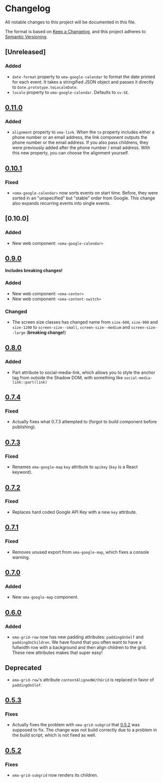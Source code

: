 # Changelog

All notable changes to this project will be documented in this file.

The format is based on [Keep a Changelog](https://keepachangelog.com/en/1.0.0/),
and this project adheres to
[Semantic Versioning](https://semver.org/spec/v2.0.0.html).

## [Unreleased]

### Added

- `date-format` property to `oma-google-calendar` to format the date printed for each event.
  It takes a stringified JSON object and passes it directly to `Date.prototype.toLocaleDate`.
- `locale` property to `oma-google-calendar`. Defaults to `sv-SE`.

## [0.11.0]

### Added

- `alignment` property to `oma-link`. When the `to` property includes either a
  phone number or an email address, the link component outputs the phone number
  or the email address. If you also pass childrens, they were previously added
  after the phone number / email address. With this new property, you can choose
  the alignment yourself.

## [0.10.1]

### Fixed

- `<oma-google-calendar>` now sorts events on start time. Before, they were
  sorted in an "unspecified" but "stable" order from Google. This change also
  expands recurring events into single events.

## [0.10.0]

### Added

- New web component: `<oma-google-calendar>`

## [0.9.0]

**Includes breaking changes!**

### Added

- New web component: `<oma-center>`
- New web component: `<oma-content-switch>`

### Changed

- The screen size classes has changed name from `size-600`, `size-900` and
  `size-1200` to `screen-size--small`, `screen-size--medium` and
  `screen-size--large` (**breaking change!**)

## [0.8.0]

### Added

- Part attribute to social-media-link, which allows you to style the anchor tag
  from outside the Shadow DOM, with something like
  `social-media-link::part(link)`

## [0.7.4]

### Fixed

- Actually fixes what 0.7.3 attempted to (forgot to build component before
  publishing).

## [0.7.3]

### Fixed

- Renames `oma-google-map` `key` attribute to `apikey` (`key` is a React
  keyword).

## [0.7.2]

### Fixed

- Replaces hard coded Google API Key with a new `key` attribute.

## [0.7.1]

### Fixed

- Removes unused export from `oma-google-map`, which fixes a console warning.

## [0.7.0]

### Added

- New `oma-google-map` component.

## [0.6.0]

### Added

- `oma-grid-row` now has new padding attributes: `paddingOnSelf` and
  `paddingOnChildren`. We have found that you often want to have a fullwidth row
  with a background and then align children to the grid. These new attributes
  makes that super easy!

## Deprecated

- `oma-grid-row`'s attribute `contentAlignedWithGrid` is replaced in favor of
  `paddingOnSlef`.

## [0.5.3]

### Fixes

- Actually fixes the problem with `oma-grid-subgrid` that [0.5.2] was supposed
  to fix. The change was not build correctly due to a problem in the build
  script, which is not fixed as well.

## [0.5.2]

### Fixes

- `oma-grid-subgrid` now renders its children.

[0.11.0]: https://github.com/oma-wc/oma/compare/v0.10.1...v0.11.0
[0.10.1]: https://github.com/oma-wc/oma/compare/v0.10.0...v0.10.1
[0.9.0]: https://github.com/oma-wc/oma/compare/v0.8.0...v0.9.0
[0.8.0]: https://github.com/oma-wc/oma/compare/v0.7.4...v0.8.0
[0.7.4]: https://github.com/oma-wc/oma/compare/v0.7.3...v0.7.4
[0.7.3]: https://github.com/oma-wc/oma/compare/v0.7.2...v0.7.3
[0.7.2]: https://github.com/oma-wc/oma/compare/v0.7.1...v0.7.2
[0.7.1]: https://github.com/oma-wc/oma/compare/v0.7.0...v0.7.1
[0.7.0]: https://github.com/oma-wc/oma/compare/v0.6.0...v0.7.0
[0.6.0]: https://github.com/oma-wc/oma/compare/v0.5.3...v0.6.0
[0.5.3]: https://github.com/oma-wc/oma/compare/v0.5.2...v0.5.3
[0.5.2]: https://github.com/oma-wc/oma/compare/v0.5.1...v0.5.2
